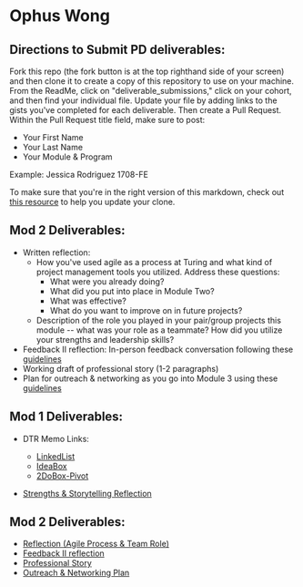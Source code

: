 # Ophus Wong
## Directions to Submit PD deliverables:
Fork this repo (the fork button is at the top righthand side of your screen) and then clone it to create a copy of this repository to use on your machine. From the ReadMe, click on "deliverable_submissions," click on your cohort, and then find your individual file. Update your file by adding links to the gists you've completed for each deliverable. Then create a Pull Request. Within the Pull Request title field, make sure to post:

* Your First Name
* Your Last Name
* Your Module & Program

Example: Jessica Rodriguez 1708-FE

To make sure that you're in the right version of this markdown, check out [this resource](https://help.github.com/articles/configuring-a-remote-for-a-fork/) to help you update your clone.

## Mod 2 Deliverables:
* Written reflection:
  * How you've used agile as a process at Turing and what kind of project management tools you utilized. Address these questions:
    * What were you already doing?
    * What did you put into place in Module Two?
    * What was effective?
    * What do you want to improve on in future projects?
  * Description of the role you played in your pair/group projects this module -- what was your role as a teammate? How did you utilize your strengths and leadership skills?
* Feedback II reflection: In-person feedback conversation following these [guidelines](https://github.com/turingschool/career-development-curriculum/blob/master/module_two/feedback_conversation_reflection_guidelines.md)
* Working draft of professional story (1-2 paragraphs)
* Plan for outreach & networking as you go into Module 3 using these [guidelines](https://github.com/turingschool/career-development-curriculum/blob/master/module_two/outreach_networking_guidelines.md)

## Mod 1 Deliverables:
* DTR Memo Links:
  * [LinkedList](https://gist.github.com/OphDub/d22fc558d127aaab84564a21ebfc03ad)
  * [IdeaBox](https://gist.github.com/OphDub/70ea01ac9a3c5338b21473d4e3a2dc72)
  * [2DoBox-Pivot](https://gist.github.com/OphDub/9aae34dc4ac24ad09170398f869494c9)
  
* [Strengths & Storytelling Reflection](https://gist.github.com/OphDub/94419f7713ee2ba58f940b46f48e714d)

## Mod 2 Deliverables:
* [Reflection (Agile Process & Team Role)](https://gist.github.com/OphDub/50360b9d588b8a6c6acadd54aa5dbc3e)
* [Feedback II reflection](https://gist.github.com/OphDub/2fd7cde22be380a67ccd9592c9f7b863)
* [Professional Story](https://gist.github.com/OphDub/2188240ca074a5c241878962aa2cb513)
* [Outreach & Networking Plan](https://gist.github.com/OphDub/7f9a247dc1e73e5030fb3f0f44ca0b61)
